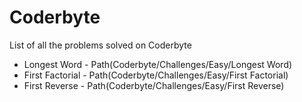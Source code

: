 # Coderbyte
List of all the problems solved on Coderbyte

- Longest Word - Path(Coderbyte/Challenges/Easy/Longest Word)
- First Factorial - Path(Coderbyte/Challenges/Easy/First Factorial)
- First Reverse - Path(Coderbyte/Challenges/Easy/First Reverse)
